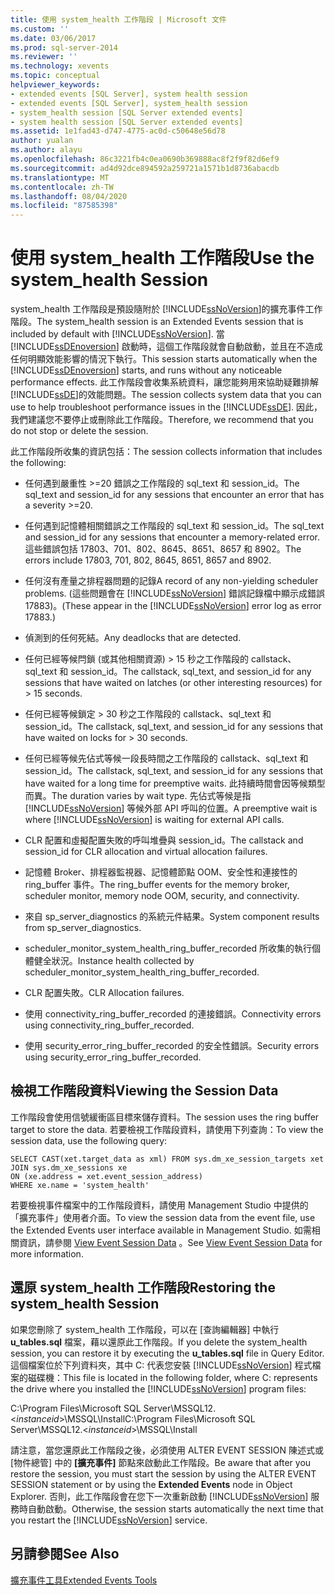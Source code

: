 ```yaml
---
title: 使用 system_health 工作階段 | Microsoft 文件
ms.custom: ''
ms.date: 03/06/2017
ms.prod: sql-server-2014
ms.reviewer: ''
ms.technology: xevents
ms.topic: conceptual
helpviewer_keywords:
- extended events [SQL Server], system health session
- extended events [SQL Server], system_health session
- system_health session [SQL Server extended events]
- system health session [SQL Server extended events]
ms.assetid: 1e1fad43-d747-4775-ac0d-c50648e56d78
author: yualan
ms.author: alayu
ms.openlocfilehash: 86c3221fb4c0ea0690b369888ac8f2f9f82d6ef9
ms.sourcegitcommit: ad4d92dce894592a259721a1571b1d8736abacdb
ms.translationtype: MT
ms.contentlocale: zh-TW
ms.lasthandoff: 08/04/2020
ms.locfileid: "87585398"
---
```

# <a name="use-the-system_health-session"></a><span data-ttu-id="4aa1f-102">使用 system_health 工作階段</span><span class="sxs-lookup"><span data-stu-id="4aa1f-102">Use the system_health Session</span></span>
  <span data-ttu-id="4aa1f-103">system_health 工作階段是預設隨附於 [!INCLUDE[ssNoVersion](../../includes/ssnoversion-md.md)]的擴充事件工作階段。</span><span class="sxs-lookup"><span data-stu-id="4aa1f-103">The system_health session is an Extended Events session that is included by default with [!INCLUDE[ssNoVersion](../../includes/ssnoversion-md.md)].</span></span> <span data-ttu-id="4aa1f-104">當 [!INCLUDE[ssDEnoversion](../../includes/ssdenoversion-md.md)] 啟動時，這個工作階段就會自動啟動，並且在不造成任何明顯效能影響的情況下執行。</span><span class="sxs-lookup"><span data-stu-id="4aa1f-104">This session starts automatically when the [!INCLUDE[ssDEnoversion](../../includes/ssdenoversion-md.md)] starts, and runs without any noticeable performance effects.</span></span> <span data-ttu-id="4aa1f-105">此工作階段會收集系統資料，讓您能夠用來協助疑難排解 [!INCLUDE[ssDE](../../includes/ssde-md.md)]的效能問題。</span><span class="sxs-lookup"><span data-stu-id="4aa1f-105">The session collects system data that you can use to help troubleshoot performance issues in the [!INCLUDE[ssDE](../../includes/ssde-md.md)].</span></span> <span data-ttu-id="4aa1f-106">因此，我們建議您不要停止或刪除此工作階段。</span><span class="sxs-lookup"><span data-stu-id="4aa1f-106">Therefore, we recommend that you do not stop or delete the session.</span></span>  
  
 <span data-ttu-id="4aa1f-107">此工作階段所收集的資訊包括：</span><span class="sxs-lookup"><span data-stu-id="4aa1f-107">The session collects information that includes the following:</span></span>  
  
-   <span data-ttu-id="4aa1f-108">任何遇到嚴重性 >=20 錯誤之工作階段的 sql_text 和 session_id。</span><span class="sxs-lookup"><span data-stu-id="4aa1f-108">The sql_text and session_id for any sessions that encounter an error that has a severity >=20.</span></span>  
  
-   <span data-ttu-id="4aa1f-109">任何遇到記憶體相關錯誤之工作階段的 sql_text 和 session_id。</span><span class="sxs-lookup"><span data-stu-id="4aa1f-109">The sql_text and session_id for any sessions that encounter a memory-related error.</span></span> <span data-ttu-id="4aa1f-110">這些錯誤包括 17803、701、802、8645、8651、8657 和 8902。</span><span class="sxs-lookup"><span data-stu-id="4aa1f-110">The errors include 17803, 701, 802, 8645, 8651, 8657 and 8902.</span></span>  
  
-   <span data-ttu-id="4aa1f-111">任何沒有產量之排程器問題的記錄</span><span class="sxs-lookup"><span data-stu-id="4aa1f-111">A record of any non-yielding scheduler problems.</span></span> <span data-ttu-id="4aa1f-112">(這些問題會在 [!INCLUDE[ssNoVersion](../../includes/ssnoversion-md.md)] 錯誤記錄檔中顯示成錯誤 17883)。</span><span class="sxs-lookup"><span data-stu-id="4aa1f-112">(These appear in the [!INCLUDE[ssNoVersion](../../includes/ssnoversion-md.md)] error log as error 17883.)</span></span>  
  
-   <span data-ttu-id="4aa1f-113">偵測到的任何死結。</span><span class="sxs-lookup"><span data-stu-id="4aa1f-113">Any deadlocks that are detected.</span></span>  
  
-   <span data-ttu-id="4aa1f-114">任何已經等候閂鎖 (或其他相關資源) > 15 秒之工作階段的 callstack、sql_text 和 session_id。</span><span class="sxs-lookup"><span data-stu-id="4aa1f-114">The callstack, sql_text, and session_id for any sessions that have waited on latches (or other interesting resources) for > 15 seconds.</span></span>  
  
-   <span data-ttu-id="4aa1f-115">任何已經等候鎖定 > 30 秒之工作階段的 callstack、sql_text 和 session_id。</span><span class="sxs-lookup"><span data-stu-id="4aa1f-115">The callstack, sql_text, and session_id for any sessions that have waited on locks for > 30 seconds.</span></span>  
  
-   <span data-ttu-id="4aa1f-116">任何已經等候先佔式等候一段長時間之工作階段的 callstack、sql_text 和 session_id。</span><span class="sxs-lookup"><span data-stu-id="4aa1f-116">The callstack, sql_text, and session_id for any sessions that have waited for a long time for preemptive waits.</span></span> <span data-ttu-id="4aa1f-117">此持續時間會因等候類型而異。</span><span class="sxs-lookup"><span data-stu-id="4aa1f-117">The duration varies by wait type.</span></span> <span data-ttu-id="4aa1f-118">先佔式等候是指 [!INCLUDE[ssNoVersion](../../includes/ssnoversion-md.md)] 等候外部 API 呼叫的位置。</span><span class="sxs-lookup"><span data-stu-id="4aa1f-118">A preemptive wait is where [!INCLUDE[ssNoVersion](../../includes/ssnoversion-md.md)] is waiting for external API calls.</span></span>  
  
-   <span data-ttu-id="4aa1f-119">CLR 配置和虛擬配置失敗的呼叫堆疊與 session_id。</span><span class="sxs-lookup"><span data-stu-id="4aa1f-119">The callstack and session_id for CLR allocation and virtual allocation failures.</span></span>  
  
-   <span data-ttu-id="4aa1f-120">記憶體 Broker、排程器監視器、記憶體節點 OOM、安全性和連接性的 ring_buffer 事件。</span><span class="sxs-lookup"><span data-stu-id="4aa1f-120">The ring_buffer events for the memory broker, scheduler monitor, memory node OOM, security, and connectivity.</span></span>  
  
-   <span data-ttu-id="4aa1f-121">來自 sp_server_diagnostics 的系統元件結果。</span><span class="sxs-lookup"><span data-stu-id="4aa1f-121">System component results from sp_server_diagnostics.</span></span>  
  
-   <span data-ttu-id="4aa1f-122">scheduler_monitor_system_health_ring_buffer_recorded 所收集的執行個體健全狀況。</span><span class="sxs-lookup"><span data-stu-id="4aa1f-122">Instance health collected by scheduler_monitor_system_health_ring_buffer_recorded.</span></span>  
  
-   <span data-ttu-id="4aa1f-123">CLR 配置失敗。</span><span class="sxs-lookup"><span data-stu-id="4aa1f-123">CLR Allocation failures.</span></span>  
  
-   <span data-ttu-id="4aa1f-124">使用 connectivity_ring_buffer_recorded 的連接錯誤。</span><span class="sxs-lookup"><span data-stu-id="4aa1f-124">Connectivity errors using connectivity_ring_buffer_recorded.</span></span>  
  
-   <span data-ttu-id="4aa1f-125">使用 security_error_ring_buffer_recorded 的安全性錯誤。</span><span class="sxs-lookup"><span data-stu-id="4aa1f-125">Security errors using security_error_ring_buffer_recorded.</span></span>  
  
## <a name="viewing-the-session-data"></a><span data-ttu-id="4aa1f-126">檢視工作階段資料</span><span class="sxs-lookup"><span data-stu-id="4aa1f-126">Viewing the Session Data</span></span>  
 <span data-ttu-id="4aa1f-127">工作階段會使用信號緩衝區目標來儲存資料。</span><span class="sxs-lookup"><span data-stu-id="4aa1f-127">The session uses the ring buffer target to store the data.</span></span> <span data-ttu-id="4aa1f-128">若要檢視工作階段資料，請使用下列查詢：</span><span class="sxs-lookup"><span data-stu-id="4aa1f-128">To view the session data, use the following query:</span></span>  
  
```  
SELECT CAST(xet.target_data as xml) FROM sys.dm_xe_session_targets xet  
JOIN sys.dm_xe_sessions xe  
ON (xe.address = xet.event_session_address)  
WHERE xe.name = 'system_health'  
```  
  
 <span data-ttu-id="4aa1f-129">若要檢視事件檔案中的工作階段資料，請使用 Management Studio 中提供的「擴充事件」使用者介面。</span><span class="sxs-lookup"><span data-stu-id="4aa1f-129">To view the session data from the event file, use the Extended Events user interface available in Management Studio.</span></span> <span data-ttu-id="4aa1f-130">如需相關資訊，請參閱 [View Event Session Data](../../database-engine/view-event-session-data.md) 。</span><span class="sxs-lookup"><span data-stu-id="4aa1f-130">See [View Event Session Data](../../database-engine/view-event-session-data.md) for more information.</span></span>  
  
## <a name="restoring-the-system_health-session"></a><span data-ttu-id="4aa1f-131">還原 system_health 工作階段</span><span class="sxs-lookup"><span data-stu-id="4aa1f-131">Restoring the system_health Session</span></span>  
 <span data-ttu-id="4aa1f-132">如果您刪除了 system_health 工作階段，可以在 [查詢編輯器] 中執行 **u_tables.sql** 檔案，藉以還原此工作階段。</span><span class="sxs-lookup"><span data-stu-id="4aa1f-132">If you delete the system_health session, you can restore it by executing the **u_tables.sql** file in Query Editor.</span></span> <span data-ttu-id="4aa1f-133">這個檔案位於下列資料夾，其中 C: 代表您安裝 [!INCLUDE[ssNoVersion](../../includes/ssnoversion-md.md)] 程式檔案的磁碟機：</span><span class="sxs-lookup"><span data-stu-id="4aa1f-133">This file is located in the following folder, where C: represents the drive where you installed the [!INCLUDE[ssNoVersion](../../includes/ssnoversion-md.md)] program files:</span></span>  
  
 <span data-ttu-id="4aa1f-134">C:\Program Files\Microsoft SQL Server\MSSQL12. \<*instanceid*>\MSSQL\Install</span><span class="sxs-lookup"><span data-stu-id="4aa1f-134">C:\Program Files\Microsoft SQL Server\MSSQL12.\<*instanceid*>\MSSQL\Install</span></span>  
  
 <span data-ttu-id="4aa1f-135">請注意，當您還原此工作階段之後，必須使用 ALTER EVENT SESSION 陳述式或 [物件總管] 中的 **[擴充事件]** 節點來啟動此工作階段。</span><span class="sxs-lookup"><span data-stu-id="4aa1f-135">Be aware that after you restore the session, you must start the session by using the ALTER EVENT SESSION statement or by using the **Extended Events** node in Object Explorer.</span></span> <span data-ttu-id="4aa1f-136">否則，此工作階段會在您下一次重新啟動 [!INCLUDE[ssNoVersion](../../includes/ssnoversion-md.md)] 服務時自動啟動。</span><span class="sxs-lookup"><span data-stu-id="4aa1f-136">Otherwise, the session starts automatically the next time that you restart the [!INCLUDE[ssNoVersion](../../includes/ssnoversion-md.md)] service.</span></span>  
  
## <a name="see-also"></a><span data-ttu-id="4aa1f-137">另請參閱</span><span class="sxs-lookup"><span data-stu-id="4aa1f-137">See Also</span></span>  
 [<span data-ttu-id="4aa1f-138">擴充事件工具</span><span class="sxs-lookup"><span data-stu-id="4aa1f-138">Extended Events Tools</span></span>](extended-events-tools.md)  
  
  

